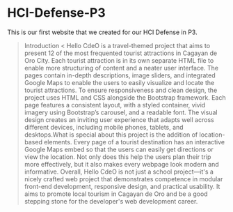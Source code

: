 # HCI-Defense-P3
This is our first website that we created for our HCI Defense in P3. 
> Introduction <
Hello CdeO is a travel-themed project that aims to present 12 of the most frequented tourist attractions in Cagayan de Oro City. Each tourist attraction is in its own separate HTML file to enable more structuring of content and a neater user interface. The pages contain in-depth descriptions, image sliders, and integrated Google Maps to enable the users to easily visualize and locate the tourist attractions. To ensure responsiveness and clean design, the project uses HTML and CSS alongside the Bootstrap framework. Each page features a consistent layout, with a styled container, vivid imagery using Bootstrap’s carousel, and a readable font. The visual design creates an inviting user experience that adapts well across different devices, including mobile phones, tablets, and desktops.What is special about this project is the addition of location-based elements. Every page of a tourist destination has an interactive Google Maps embed so that the users can easily get directions or view the location. Not only does this help the users plan their trip more effectively, but it also makes every webpage look modern and informative. Overall, Hello CdeO is not just a school project—it's a nicely crafted web project that demonstrates competence in modular front-end development, responsive design, and practical usability. It aims to promote local tourism in Cagayan de Oro and be a good stepping stone for the developer's web development career.
